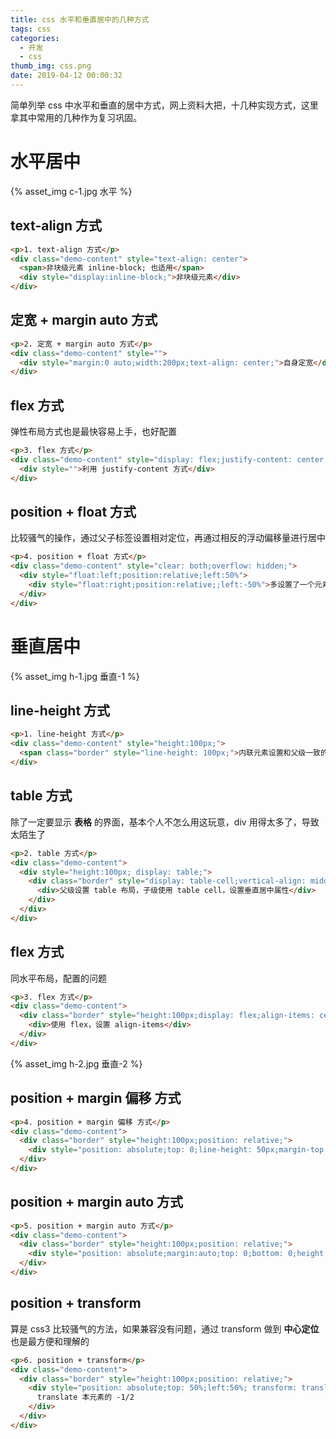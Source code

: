 ```yaml
---
title: css 水平和垂直居中的几种方式
tags: css
categories:
  - 开发
  - css
thumb_img: css.png
date: 2019-04-12 00:00:32
---
```


简单列举 css 中水平和垂直的居中方式，网上资料大把，十几种实现方式，这里拿其中常用的几种作为复习巩固。

# 水平居中

{% asset_img c-1.jpg 水平 %}

## text-align 方式

```html
<p>1. text-align 方式</p>
<div class="demo-content" style="text-align: center">
  <span>非块级元素 inline-block; 也适用</span>
  <div style="display:inline-block;">非块级元素</div>
</div>
```

## 定宽 + margin auto 方式

```html
<p>2. 定宽 + margin auto 方式</p>
<div class="demo-content" style="">
  <div style="margin:0 auto;width:200px;text-align: center;">自身定宽</div>
</div>
```

## flex 方式

弹性布局方式也是最快容易上手，也好配置

```html
<p>3. flex 方式</p>
<div class="demo-content" style="display: flex;justify-content: center;">
  <div style="">利用 justify-content 方式</div>
</div>
```

## position + float 方式

比较骚气的操作，通过父子标签设置相对定位，再通过相反的浮动偏移量进行居中

```html
<p>4. position + float 方式</p>
<div class="demo-content" style="clear: both;overflow: hidden;">
  <div style="float:left;position:relative;left:50%">
    <div style="float:right;position:relative;;left:-50%">多设置了一个元素，与父元素交错</div>
  </div>
</div>
```

# 垂直居中

{% asset_img h-1.jpg 垂直-1 %}

## line-height 方式

```html
<p>1. line-height 方式</p>
<div class="demo-content" style="height:100px;">
  <span class="border" style="line-height: 100px;">内联元素设置和父级一致的行高</span>
</div>
```

## table 方式

除了一定要显示 **表格** 的界面，基本个人不怎么用这玩意，div 用得太多了，导致太陌生了

```html
<p>2. table 方式</p>
<div class="demo-content">
  <div style="height:100px; display: table;">
    <div class="border" style="display: table-cell;vertical-align: middle;">
      <div>父级设置 table 布局，子级使用 table cell，设置垂直居中属性</div>
    </div>
  </div>
</div>
```

## flex 方式

同水平布局，配置的问题

```html
<p>3. flex 方式</p>
<div class="demo-content">
  <div class="border" style="height:100px;display: flex;align-items: center;">
    <div>使用 flex，设置 align-items</div>
  </div>
</div>
```

{% asset_img h-2.jpg 垂直-2 %}

## position + margin 偏移 方式

```html
<p>4. position + margin 偏移 方式</p>
<div class="demo-content">
  <div class="border" style="height:100px;position: relative;">
    <div style="position: absolute;top: 0;line-height: 50px;margin-top: 25px;">偏移本元素的 1/2 高</div>
  </div>
</div>
```

## position + margin auto 方式

```html
<p>5. position + margin auto 方式</p>
<div class="demo-content">
  <div class="border" style="height:100px;position: relative;">
    <div style="position: absolute;margin:auto;top: 0;bottom: 0;height: 50px;line-height: 50px;">position 上下都为 0，margin auto</div>
  </div>
</div>
```

## position + transform

算是 css3 比较骚气的方法，如果兼容没有问题，通过 transform 做到 **中心定位** 也是最方便和理解的

```html
<p>6. position + transform</p>
<div class="demo-content">
  <div class="border" style="height:100px;position: relative;">
    <div style="position: absolute;top: 50%;left:50%; transform: translate(-50%,-50%);height: 50px;line-height: 50px;">
      translate 本元素的 -1/2
    </div>
  </div>
</div>
```
